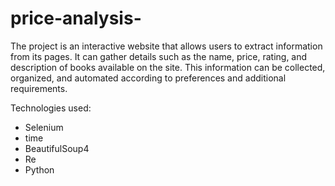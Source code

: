 # price-analysis-
The project is an interactive website that allows users to extract information from its pages. It can gather details such as the name, price, rating, and description of books available on the site. This information can be collected, organized, and automated according to preferences and additional requirements.

Technologies used:
- Selenium
- time
- BeautifulSoup4
- Re
- Python
